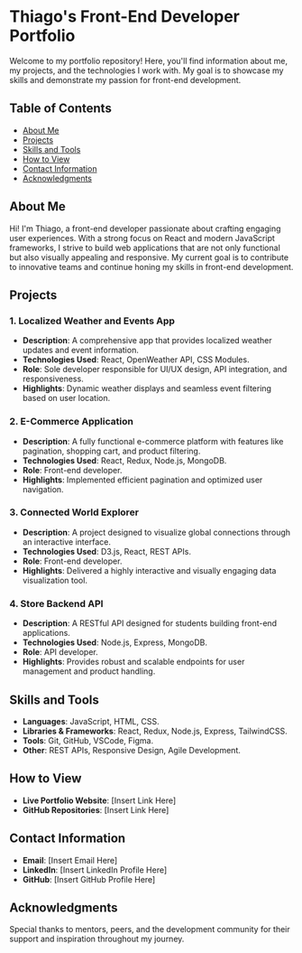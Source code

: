 # Thiago's Front-End Developer Portfolio

Welcome to my portfolio repository! Here, you'll find information about me, my projects, and the technologies I work with. My goal is to showcase my skills and demonstrate my passion for front-end development.



## Table of Contents
- [About Me](#about-me)
- [Projects](#projects)
- [Skills and Tools](#skills-and-tools)
- [How to View](#how-to-view)
- [Contact Information](#contact-information)
- [Acknowledgments](#acknowledgments)


## About Me
Hi! I'm Thiago, a front-end developer passionate about crafting engaging user experiences. With a strong focus on React and modern JavaScript frameworks, I strive to build web applications that are not only functional but also visually appealing and responsive. My current goal is to contribute to innovative teams and continue honing my skills in front-end development.



## Projects

### 1. Localized Weather and Events App
- **Description**: A comprehensive app that provides localized weather updates and event information.
- **Technologies Used**: React, OpenWeather API, CSS Modules.
- **Role**: Sole developer responsible for UI/UX design, API integration, and responsiveness.
- **Highlights**: Dynamic weather displays and seamless event filtering based on user location.

### 2. E-Commerce Application
- **Description**: A fully functional e-commerce platform with features like pagination, shopping cart, and product filtering.
- **Technologies Used**: React, Redux, Node.js, MongoDB.
- **Role**: Front-end developer.
- **Highlights**: Implemented efficient pagination and optimized user navigation.

### 3. Connected World Explorer
- **Description**: A project designed to visualize global connections through an interactive interface.
- **Technologies Used**: D3.js, React, REST APIs.
- **Role**: Front-end developer.
- **Highlights**: Delivered a highly interactive and visually engaging data visualization tool.

### 4. Store Backend API
- **Description**: A RESTful API designed for students building front-end applications.
- **Technologies Used**: Node.js, Express, MongoDB.
- **Role**: API developer.
- **Highlights**: Provides robust and scalable endpoints for user management and product handling.



## Skills and Tools
- **Languages**: JavaScript, HTML, CSS.
- **Libraries & Frameworks**: React, Redux, Node.js, Express, TailwindCSS.
- **Tools**: Git, GitHub, VSCode, Figma.
- **Other**: REST APIs, Responsive Design, Agile Development.



## How to View
- **Live Portfolio Website**: [Insert Link Here]
- **GitHub Repositories**: [Insert Link Here]



## Contact Information
- **Email**: [Insert Email Here]
- **LinkedIn**: [Insert LinkedIn Profile Here]
- **GitHub**: [Insert GitHub Profile Here]



## Acknowledgments
Special thanks to mentors, peers, and the development community for their support and inspiration throughout my journey.


